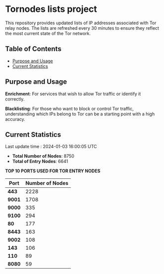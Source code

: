 # Tornodes lists project

This repository provides updated lists of IP addresses associated with Tor relay nodes. The lists are refreshed every 30 minutes to ensure they reflect the most current state of the Tor network.

## Table of Contents

- [Purpose and Usage](#purpose-and-usage)
- [Current Statistics](#current-statistics)


## Purpose and Usage

**Enrichment**: For services that wish to allow Tor traffic or identify it correctly.

**Blacklisting**: For those who want to block or control Tor traffic, understanding which IPs belong to Tor can be a starting point with a high accuracy.

## Current Statistics

Last update time : 2024-01-03 16:00:05 UTC

- **Total Number of Nodes**: 8750
- **Total of Entry Nodes**: 6641

**TOP 10 PORTS USED FOR TOR ENTRY NODES**

| **Port** | **Number of Nodes** |
|------|-----------------|
| **443**   | 2228  |
| **9001**   | 1708  |
| **9000**   | 335  |
| **9100**   | 294  |
| **80**   | 177  |
| **8443**   | 163  |
| **9002**   | 108  |
| **143**   | 106  |
| **110**   | 89  |
| **8080**   | 59  |

